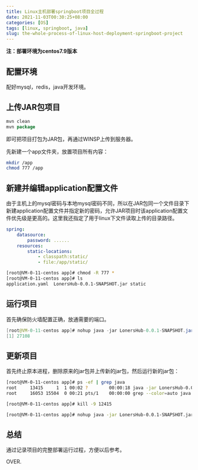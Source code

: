 ```yaml
---
title: Linux主机部署springboot项目全过程
date: 2021-11-03T00:30:25+08:00
categories: [OS]
tags: [linux, springboot, java]
slug: the-whole-process-of-linux-host-deployment-springboot-project
---
```


**注：部署环境为centos7.9版本**

## 配置环境

配好mysql，redis，java开发环境。

## 上传JAR包项目

```java
mvn clean
mvn package
```

即可把项目打包为JAR包，再通过WINSP上传到服务器。

先新建一个app文件夹，放置项目所有内容：

```bash
mkdir /app
chmod 777 /app
```

## 新建并编辑application配置文件

由于主机上的mysql密码与本地mysql密码不同，所以在JAR包同一个文件目录下新建application配置文件并指定新的密码，允许JAR项目时该application配置文件优先级是更高的。这里我还指定了用于linux下文件读取上传的目录路径。

```yaml
spring:
    datasource:
        password: ......
    resources:
        static-locations:
            - classpath:static/
            - file:/app/static/
```

```bash
[root@VM-0-11-centos app]# chmod -R 777 *
[root@VM-0-11-centos app]# ls
application.yaml  LonersHub-0.0.1-SNAPSHOT.jar static
```

## 运行项目

首先确保防火墙配置正确，放通需要的端口。

```java
[root@VM-0-11-centos app]# nohup java -jar LonersHub-0.0.1-SNAPSHOT.jar &
[1] 27108
```

## 更新项目

首先终止原本进程，删除原来的jar包并上传新的jar包，然后运行新的jar包：

```bash
[root@VM-0-11-centos app]# ps -ef | grep java
root     13415     1  1 00:02 ?        00:00:18 java -jar LonersHub-0.0.1-SNAPSHOT.jar
root     16053 15504  0 00:21 pts/1    00:00:00 grep --color=auto java

[root@VM-0-11-centos app]# kill -9 12415

[root@VM-0-11-centos app]# nohup java -jar LonersHub-0.0.1-SNAPSHOT.jar &
```

## 总结

通过记录项目的完整部署运行过程，方便以后参考。

OVER.
